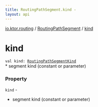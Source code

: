 ```yaml
---
title: RoutingPathSegment.kind - 
layout: api
---
```


<div class='api-docs-breadcrumbs'><a href="../index.html">io.ktor.routing</a> / <a href="index.html">RoutingPathSegment</a> / <a href="./kind.html">kind</a></div>

# kind

<div class="signature"><code><span class="keyword">val </span><span class="identifier">kind</span><span class="symbol">: </span><a href="../-routing-path-segment-kind/index.html"><span class="identifier">RoutingPathSegmentKind</span></a></code></div>
* segment kind (constant or parameter)

### Property

<code>kind</code> -
* segment kind (constant or parameter)
